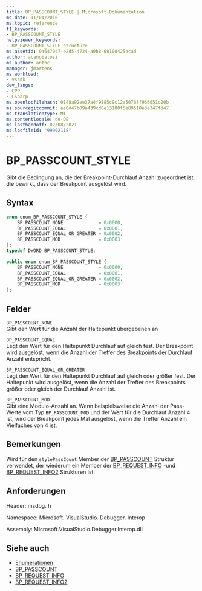 ```yaml
---
title: BP_PASSCOUNT_STYLE | Microsoft-Dokumentation
ms.date: 11/04/2016
ms.topic: reference
f1_keywords:
- BP_PASSCOUNT_STYLE
helpviewer_keywords:
- BP_PASSCOUNT_STYLE structure
ms.assetid: 0a647047-e2d5-4724-a0b8-68108425ecad
author: acangialosi
ms.author: anthc
manager: jmartens
ms.workload:
- vssdk
dev_langs:
- CPP
- CSharp
ms.openlocfilehash: 0148a92ee37a4f9885c9c12a5076ff966051d20b
ms.sourcegitcommit: ae6d47b09a439cd0e13180f5e89510e3e347fd47
ms.translationtype: MT
ms.contentlocale: de-DE
ms.lasthandoff: 02/08/2021
ms.locfileid: "99902118"
---
```

# <a name="bp_passcount_style"></a>BP_PASSCOUNT_STYLE
Gibt die Bedingung an, die der Breakpoint-Durchlauf Anzahl zugeordnet ist, die bewirkt, dass der Breakpoint ausgelöst wird.

## <a name="syntax"></a>Syntax

```cpp
enum enum_BP_PASSCOUNT_STYLE {
    BP_PASSCOUNT_NONE             = 0x0000,
    BP_PASSCOUNT_EQUAL            = 0x0001,
    BP_PASSCOUNT_EQUAL_OR_GREATER = 0x0002,
    BP_PASSCOUNT_MOD              = 0x0003
};
typedef DWORD BP_PASSCOUNT_STYLE;
```

```csharp
public enum enum_BP_PASSCOUNT_STYLE {
    BP_PASSCOUNT_NONE             = 0x0000,
    BP_PASSCOUNT_EQUAL            = 0x0001,
    BP_PASSCOUNT_EQUAL_OR_GREATER = 0x0002,
    BP_PASSCOUNT_MOD              = 0x0003
};
```

## <a name="fields"></a>Felder
`BP_PASSCOUNT_NONE`\
Gibt den Wert für die Anzahl der Haltepunkt übergebenen an

`BP_PASSCOUNT_EQUAL`\
Legt den Wert für den Haltepunkt Durchlauf auf gleich fest. Der Breakpoint wird ausgelöst, wenn die Anzahl der Treffer des Breakpoints der Durchlauf Anzahl entspricht.

`BP_PASSCOUNT_EQUAL_OR_GREATER`\
Legt den Wert für den Haltepunkt Durchlauf auf gleich oder größer fest. Der Haltepunkt wird ausgelöst, wenn die Anzahl der Treffer des Breakpoints größer oder gleich der Durchlauf Anzahl ist.

`BP_PASSCOUNT_MOD`\
Gibt eine Modulo-Anzahl an. Wenn beispielsweise die Anzahl der Pass-Werte vom Typ `BP_PASSCOUNT_MOD` und der Wert für die Durchlauf Anzahl 4 ist, wird der Breakpoint jedes Mal ausgelöst, wenn die Treffer Anzahl ein Vielfaches von 4 ist.

## <a name="remarks"></a>Bemerkungen
Wird für den `stylePassCount` Member der [BP_PASSCOUNT](../../../extensibility/debugger/reference/bp-passcount.md) Struktur verwendet, der wiederum ein Member der [BP_REQUEST_INFO](../../../extensibility/debugger/reference/bp-request-info.md) -und [BP_REQUEST_INFO2](../../../extensibility/debugger/reference/bp-request-info2.md) Strukturen ist.

## <a name="requirements"></a>Anforderungen
Header: msdbg. h

Namespace: Microsoft. VisualStudio. Debugger. Interop

Assembly: Microsoft.VisualStudio.Debugger.Interop.dll

## <a name="see-also"></a>Siehe auch
- [Enumerationen](../../../extensibility/debugger/reference/enumerations-visual-studio-debugging.md)
- [BP_PASSCOUNT](../../../extensibility/debugger/reference/bp-passcount.md)
- [BP_REQUEST_INFO](../../../extensibility/debugger/reference/bp-request-info.md)
- [BP_REQUEST_INFO2](../../../extensibility/debugger/reference/bp-request-info2.md)
